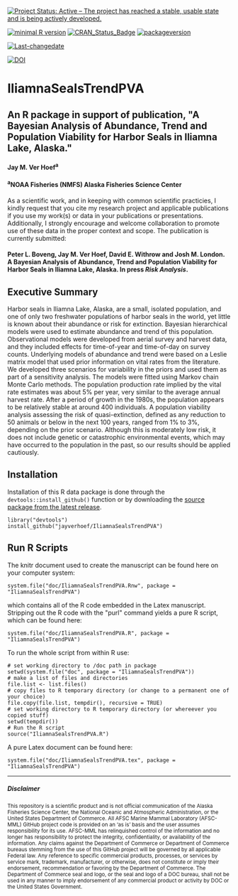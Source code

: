 
[![Project Status: Active – The project has reached a stable, usable state and is being actively developed.](http://www.repostatus.org/badges/latest/active.svg)](http://www.repostatus.org/#active)

[![minimal R version](https://img.shields.io/badge/R%3E%3D-3.1.1-6666ff.svg)](https://cran.r-project.org/) [![CRAN\_Status\_Badge](http://www.r-pkg.org/badges/version/kotzeb0912)](https://cran.r-project.org/package=kotzeb0912) [![packageversion](https://img.shields.io/badge/Package%20version-1.0-orange.svg?style=flat-square)](commits/master)

[![Last-changedate](https://img.shields.io/badge/last%20change-2018--02--13-yellowgreen.svg)](/commits/master)

[![DOI](https://zenodo.org/badge/90825285.svg)](https://zenodo.org/badge/latestdoi/90825285)

# IliamnaSealsTrendPVA
## An R package in support of publication, "A Bayesian Analysis of Abundance, Trend and Population Viability for Harbor Seals in Iliamna Lake, Alaska." 

#### Jay M. Ver Hoef<sup>a</sup>

#### <sup>a</sup>NOAA Fisheries (NMFS) Alaska Fisheries Science Center 

As a scientific work, and in keeping with common scientific practicies, I kindly request that you cite my research project and applicable publications if you use my work(s) or data in your publications or presentations. Additionally, I strongly encourage and welcome collaboration to promote use of these data in the proper context and scope.  The publication is currently submitted:

#### Peter L. Boveng, Jay M. Ver Hoef, David E. Withrow and Josh M. London. A Bayesian Analysis of Abundance, Trend and Population Viability for Harbor Seals in Iliamna Lake, Alaska. In press *Risk Analysis*.


Executive Summary
-----------------

 Harbor seals in Iliamna Lake, Alaska, are a small, isolated population, and one of only two freshwater populations of harbor seals in the world, yet little is known about their abundance or risk for extinction. Bayesian hierarchical models were used to estimate abundance and trend of this population. Observational models were developed from aerial survey and harvest data, and they included effects for time-of-year and time-of-day on survey counts. Underlying models of abundance and trend were based on a Leslie matrix model that used prior information on vital rates from the literature. We developed three scenarios for variability in the priors and used them as part of a sensitivity analysis. The models were fitted using Markov chain Monte Carlo methods. The population production rate implied by the vital rate estimates was about 5\% per year, very similar to the average annual harvest rate. After a period of growth in the 1980s, the population appears to be relatively stable at around 400 individuals. A population viability analysis assessing the risk of quasi-extinction, defined as any reduction to 50 animals or below in the next 100 years, ranged from 1\% to 3\%, depending on the prior scenario. Although this is moderately low risk, it does not include genetic or catastrophic environmental events, which may have occurred to the population in the past, so our results should be applied cautiously. 

Installation
------------

Installation of this R data package is done through the `devtools::install_github()` function or by downloading the [source package from the latest release](https://github.com/jayverhoef/KrigLinCaution).

```
library("devtools")
install_github("jayverhoef/IliamnaSealsTrendPVA")
```

Run R Scripts
-------------

The knitr document used to create the manuscript can be found here on your computer system:

```
system.file("doc/IliamnaSealsTrendPVA.Rnw", package = "IliamnaSealsTrendPVA")
```

which contains all of the R code embedded in the Latex manuscript.  Stripping out the R code with the "purl" command yields a pure R script, which can be found here:


```
system.file("doc/IliamnaSealsTrendPVA.R", package = "IliamnaSealsTrendPVA")
```

To run the whole script from within R use:

```
# set working directory to /doc path in package
setwd(system.file("doc", package = "IliamnaSealsTrendPVA"))
# make a list of files and directories
file.list <- list.files()
# copy files to R temporary directory (or change to a permanent one of your choice)
file.copy(file.list, tempdir(), recursive = TRUE)
# set working directory to R temporary directory (or whereever you copied stuff)
setwd(tempdir())
# Run the R script
source("IliamnaSealsTrendPVA.R")
```

A pure Latex document can be found here:

```
system.file("doc/IliamnaSealsTrendPVA.tex", package = "IliamnaSealsTrendPVA")
```

-------------
##### Disclaimer

<sub>This repository is a scientific product and is not official communication of the Alaska Fisheries Science Center, the National Oceanic and Atmospheric Administration, or the United States Department of Commerce. All AFSC Marine Mammal Laboratory (AFSC-MML) GitHub project code is provided on an ‘as is’ basis and the user assumes responsibility for its use. AFSC-MML has relinquished control of the information and no longer has responsibility to protect the integrity, confidentiality, or availability of the information. Any claims against the Department of Commerce or Department of Commerce bureaus stemming from the use of this GitHub project will be governed by all applicable Federal law. Any reference to specific commercial products, processes, or services by service mark, trademark, manufacturer, or otherwise, does not constitute or imply their endorsement, recommendation or favoring by the Department of Commerce. The Department of Commerce seal and logo, or the seal and logo of a DOC bureau, shall not be used in any manner to imply endorsement of any commercial product or activity by DOC or the United States Government.</sub>
